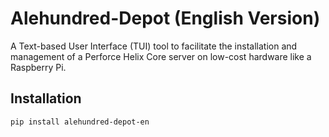 # Alehundred-Depot (English Version)

A Text-based User Interface (TUI) tool to facilitate the installation and management of a Perforce Helix Core server on low-cost hardware like a Raspberry Pi.

## Installation

```bash
pip install alehundred-depot-en